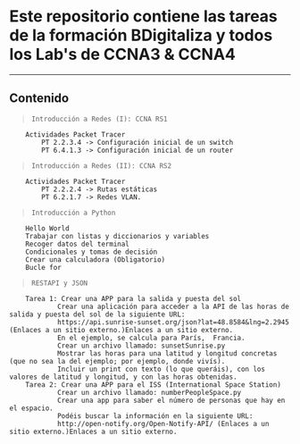 # Este repositorio contiene las tareas de la formación BDigitaliza y todos los Lab's de CCNA3 & CCNA4


----
## Contenido

>     Introducción a Redes (I): CCNA RS1
        Actividades Packet Tracer
            PT 2.2.3.4 -> Configuración inicial de un switch
            PT 6.4.1.3 -> Configuración inicial de un router
            
>     Introducción a Redes (II): CCNA RS2
        Actividades Packet Tracer
            PT 2.2.2.4 -> Rutas estáticas
            PT 6.2.1.7 -> Redes VLAN.
            
>     Introducción a Python
        Hello World
        Trabajar con listas y diccionarios y variables
        Recoger datos del terminal
        Condicionales y tomas de decisión
        Crear una calculadora (Obligatorio)
        Bucle for

            
>     RESTAPI y JSON
        Tarea 1: Crear una APP para la salida y puesta del sol
                Crear una aplicación para acceder a la API de las horas de salida y puesta del sol de la siguiente URL:
                https://api.sunrise-sunset.org/json?lat=48.8584&lng=2.2945 (Enlaces a un sitio externo.)Enlaces a un sitio externo.
                En el ejemplo, se calcula para París,  Francia.
                Crear un archivo llamado: sunsetSunrise.py
                Mostrar las horas para una latitud y longitud concretas (que no sea la del ejemplo; por ejemplo, donde vivís).
                Incluir un print con texto (lo que queráis), con los valores de latitud y longitud, y con las horas obtenidas.
        Tarea 2: Crear una APP para el ISS (International Space Station)
                Crear un archivo llamado: numberPeopleSpace.py
                Crear una app para saber el número de personas que hay en el espacio. 
                Podéis buscar la información en la siguiente URL:
                http://open-notify.org/Open-Notify-API/ (Enlaces a un sitio externo.)Enlaces a un sitio externo.
